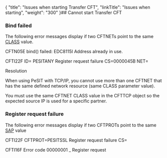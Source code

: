 {
    "title": "Issues when starting Transfer CFT",
    "linkTitle": "Issues when starting",
    "weight": "300"
}## Cannot start Transfer CFT

### Bind failed

The following error messages display if two CFTNETs point to the same [CLASS](../../../../c_intro_userinterfaces/command_summary/parameter_intro/class) value.

CFTN05E bind() failed: EDC8115I Address already in use.

CFTI22F ID= PESITANY Register request failure CS=0000045B NET=

Resolution

When using PeSIT with TCP/IP, you cannot use more than one CFTNET that has the same defined network resource (same CLASS parameter value).

You must use the same CFTNET CLASS value  in the CFTTCP object so the expected source IP is used for a specific partner.

### Register request failure

The following error messages display if two CFTPROTs point to the same [SAP](../../../../c_intro_userinterfaces/command_summary/parameter_intro/sap) value

CFTI22F CFTPROT=PESITSSL Register request failure CS=

CFTI16F Error code 00000001 \_ Register request
